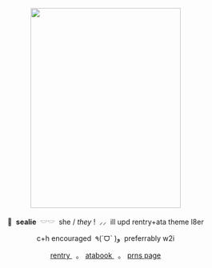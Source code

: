 <p align="center">
    <img src="https://file.garden/Z1OpYh3OMHUM4tMG/vincentrody.webp" width="300" height="400" />    
</p>

<p align="center">
    🦭 ‎ <b>sealie</b> ‎ 𓎟𓎟 ‎ she / <i>they</i> ! ‎ ⸝⸝ ‎ ill upd rentry+ata theme l8er
</p>
<p align="center">
    c+h encouraged ‎ ٩(ˊᗜˋ )و ‎ preferrably w2i
</p>
<p align="center">
<a align="center" href="https://rentry.co/ultimatec00k"> rentry </a> ‎ ‎ ｡ ‎ ‎ <a align="center" href="https://sorrowfulseal.atabook.org/"> atabook </a>  ‎ ‎ ｡ ‎ ‎ <a align="center" href="https://en.pronouns.page/@sorrowfulseal"> prns page </a>
</p>
